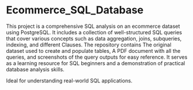 # Ecommerce_SQL_Database

This project is a comprehensive SQL analysis on an ecommerce dataset using PostgreSQL. It includes a collection of well-structured SQL queries that cover various concepts such as data aggregation, joins, subqueries, indexing, and different Clauses. The repository contains
The original dataset used to create and populate tables, 
A PDF document with all the queries, and screenshots of the query outputs for easy reference. 
It serves as a learning resource for SQL beginners and a demonstration of practical database analysis skills.

Ideal for understanding real-world SQL applications.
